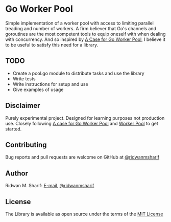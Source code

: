 # Go Worker Pool

Simple implementation of a worker pool with access to limiting parallel treading and number of workers. 
A firm believer that Go's channels and goroutines are the most competent tools to equip oneself with when dealing with concurrency.
And so inspired by [A Case for Go Worker Pool](https://brandur.org/go-worker-pool), I believe it to be useful to satisfy this need for a library.

## TODO

+ Create a pool.go module to distribute tasks and use the library
+ Write tests
+ Write instructions for setup and use
+ Give examples of usage 

## Disclaimer

Purely experimental project. Designed for learning purposes not production use.
Closely following [A case for Go Worker Pool](https://brandur.org/go-worker-pool) and [Worker Pool](https://github.com/vladiacob/go_workerpool) to get started.

## Contributing

Bug reports and pull requests are welcome on GitHub at [@ridwanmsharif](https://www.github.com/ridwanmsharif)

## Author

Ridwan M. Sharif: [E-mail](mailto:ridwanmsharif@hotmail.com), [@ridwanmsharif](https://www.github.com/ridwanmsharif)

## License

The Library is available as open source under the terms of
the [MIT License](https://opensource.org/licenses/MIT)


